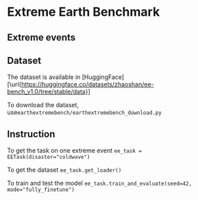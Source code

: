 # Extreme Earth Benchmark

## Extreme events

## Dataset
The dataset is available in [HuggingFace][\url{https://huggingface.co/datasets/zhaoshan/ee-bench_v1.0/tree/stable/data}]

To download the dataset, use``earthextremebench/earthextremebench_download.py``
## Instruction
To get the task on one extreme event ```ee_task = EETask(disaster="coldwave")```

To get the dataset ```ee_task.get_loader()```

To train and test the model ```ee_task.train_and_evaluate(seed=42, mode="fully_finetune")```


